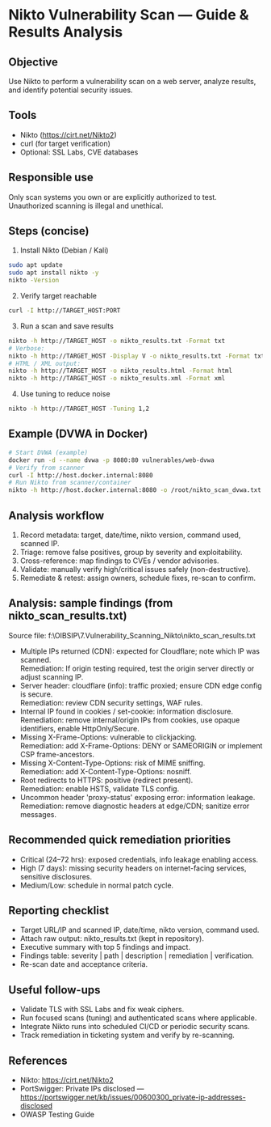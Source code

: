 # Nikto Vulnerability Scan — Guide & Results Analysis

## Objective
Use Nikto to perform a vulnerability scan on a web server, analyze results, and identify potential security issues.

## Tools
- Nikto (https://cirt.net/Nikto2)
- curl (for target verification)
- Optional: SSL Labs, CVE databases

## Responsible use
Only scan systems you own or are explicitly authorized to test. Unauthorized scanning is illegal and unethical.

## Steps (concise)
1. Install Nikto (Debian / Kali)
```bash
sudo apt update
sudo apt install nikto -y
nikto -Version
```
2. Verify target reachable
```bash
curl -I http://TARGET_HOST:PORT
```
3. Run a scan and save results
```bash
nikto -h http://TARGET_HOST -o nikto_results.txt -Format txt
# Verbose:
nikto -h http://TARGET_HOST -Display V -o nikto_results.txt -Format txt
# HTML / XML output:
nikto -h http://TARGET_HOST -o nikto_results.html -Format html
nikto -h http://TARGET_HOST -o nikto_results.xml -Format xml
```
4. Use tuning to reduce noise
```bash
nikto -h http://TARGET_HOST -Tuning 1,2
```

## Example (DVWA in Docker)
```bash
# Start DVWA (example)
docker run -d --name dvwa -p 8080:80 vulnerables/web-dvwa
# Verify from scanner
curl -I http://host.docker.internal:8080
# Run Nikto from scanner/container
nikto -h http://host.docker.internal:8080 -o /root/nikto_scan_dvwa.txt -Format txt -Display V
```

## Analysis workflow
1. Record metadata: target, date/time, nikto version, command used, scanned IP.  
2. Triage: remove false positives, group by severity and exploitability.  
3. Cross-reference: map findings to CVEs / vendor advisories.  
4. Validate: manually verify high/critical issues safely (non-destructive).  
5. Remediate & retest: assign owners, schedule fixes, re-scan to confirm.

## Analysis: sample findings (from nikto_scan_results.txt)
Source file: f:\OIBSIP\7.Vulnerability_Scanning_Nikto\nikto_scan_results.txt

- Multiple IPs returned (CDN): expected for Cloudflare; note which IP was scanned.  
  Remediation: If origin testing required, test the origin server directly or adjust scanning IP.
- Server header: cloudflare (info): traffic proxied; ensure CDN edge config is secure.  
  Remediation: review CDN security settings, WAF rules.
- Internal IP found in cookies / set-cookie: information disclosure.  
  Remediation: remove internal/origin IPs from cookies, use opaque identifiers, enable HttpOnly/Secure.
- Missing X-Frame-Options: vulnerable to clickjacking.  
  Remediation: add X-Frame-Options: DENY or SAMEORIGIN or implement CSP frame-ancestors.
- Missing X-Content-Type-Options: risk of MIME sniffing.  
  Remediation: add X-Content-Type-Options: nosniff.
- Root redirects to HTTPS: positive (redirect present).  
  Remediation: enable HSTS, validate TLS config.
- Uncommon header 'proxy-status' exposing error: information leakage.  
  Remediation: remove diagnostic headers at edge/CDN; sanitize error messages.

## Recommended quick remediation priorities
- Critical (24–72 hrs): exposed credentials, info leakage enabling access.  
- High (7 days): missing security headers on internet-facing services, sensitive disclosures.  
- Medium/Low: schedule in normal patch cycle.

## Reporting checklist
- Target URL/IP and scanned IP, date/time, nikto version, command used.  
- Attach raw output: nikto_results.txt (kept in repository).  
- Executive summary with top 5 findings and impact.  
- Findings table: severity | path | description | remediation | verification.  
- Re-scan date and acceptance criteria.

## Useful follow-ups
- Validate TLS with SSL Labs and fix weak ciphers.  
- Run focused scans (tuning) and authenticated scans where applicable.  
- Integrate Nikto runs into scheduled CI/CD or periodic security scans.  
- Track remediation in ticketing system and verify by re-scanning.

## References
- Nikto: https://cirt.net/Nikto2  
- PortSwigger: Private IPs disclosed — https://portswigger.net/kb/issues/00600300_private-ip-addresses-disclosed  
- OWASP Testing Guide